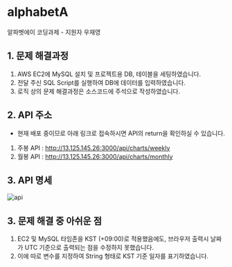 # alphabetA
알파벳에이 코딩과제 - 지원자 우재영


## 1. 문제 해결과정

1) AWS EC2에 MySQL 설치 및 프로젝트용 DB, 테이블을 세팅하였습니다.
2) 전달 주신 SQL Script를 실행하여 DB에 데이터를 입력하였습니다.
3) 로직 상의 문제 해결과정은 소스코드에 주석으로 작성하였습니다. 


## 2. API 주소 

* 현재 배포 중이므로 아래 링크로 접속하시면 API의 return을 확인하실 수 있습니다. 

1) 주봉 API : http://13.125.145.26:3000/api/charts/weekly
2) 월봉 API : http://13.125.145.26:3000/api/charts/monthly

## 3. API 명세

![api](https://user-images.githubusercontent.com/99331753/187027671-3275846c-8d6a-46f1-88ac-c6a73116e1f1.jpg)



## 3. 문제 해결 중 아쉬운 점

1) EC2 및 MySQL 타임존을 KST (+09:00)로 적용했음에도, 브라우저 출력시 날짜가 UTC 기준으로 출력되는 점을 수정하지 못했습니다.
2) 이에 따로 변수를 지정하여 String 형태로 KST 기준 일자를 표기하였습니다. 

